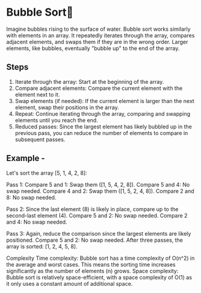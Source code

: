 # Bubble Sort🫧

Imagine bubbles rising to the surface of water. Bubble sort works similarly with elements in an array. It repeatedly iterates through the array, compares adjacent elements, and swaps them if they are in the wrong order. Larger elements, like bubbles, eventually "bubble up" to the end of the array.

## Steps

1. Iterate through the array: Start at the beginning of the array.
2. Compare adjacent elements: Compare the current element with the element next to it.
3. Swap elements (if needed): If the current element is larger than the next element, swap their positions in the array.
4. Repeat: Continue iterating through the array, comparing and swapping elements until you reach the end.
5. Reduced passes: Since the largest element has likely bubbled up in the previous pass, you can reduce the number of elements to compare in subsequent passes.

## Example -

Let's sort the array [5, 1, 4, 2, 8]:

Pass 1:
Compare 5 and 1: Swap them ([1, 5, 4, 2, 8]).
Compare 5 and 4: No swap needed.
Compare 4 and 2: Swap them ([1, 5, 2, 4, 8]).
Compare 2 and 8: No swap needed.

Pass 2:
Since the last element (8) is likely in place, compare up to the second-last element (4).
Compare 5 and 2: No swap needed.
Compare 2 and 4: No swap needed.

Pass 3:
Again, reduce the comparison since the largest elements are likely positioned.
Compare 5 and 2: No swap needed.
After three passes, the array is sorted: [1, 2, 4, 5, 8].

Complexity
Time complexity: Bubble sort has a time complexity of O(n^2) in the average and worst cases. This means the sorting time increases significantly as the number of elements (n) grows.
Space complexity: Bubble sort is relatively space-efficient, with a space complexity of O(1) as it only uses a constant amount of additional space.
